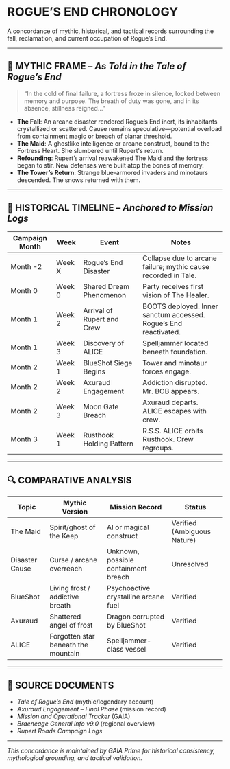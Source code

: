 # ROGUE’S END CHRONOLOGY

A concordance of mythic, historical, and tactical records surrounding the fall, reclamation, and current occupation of Rogue’s End.

---

## 📜 MYTHIC FRAME – *As Told in the Tale of Rogue’s End*

> “In the cold of final failure, a fortress froze in silence, locked between memory and purpose. The breath of duty was gone, and in its absence, stillness reigned…”

* **The Fall**: An arcane disaster rendered Rogue’s End inert, its inhabitants crystallized or scattered. Cause remains speculative—potential overload from containment magic or breach of planar threshold.
* **The Maid**: A ghostlike intelligence or arcane construct, bound to the Fortress Heart. She slumbered until Rupert's return.
* **Refounding**: Rupert’s arrival reawakened The Maid and the fortress began to stir. New defenses were built atop the bones of memory.
* **The Tower’s Return**: Strange blue-armored invaders and minotaurs descended. The snows returned with them.

---

## 📅 HISTORICAL TIMELINE – *Anchored to Mission Logs*

| Campaign Month | Week   | Event                      | Notes                                                            |
| -------------- | ------ | -------------------------- | ---------------------------------------------------------------- |
| Month -2       | Week X | Rogue’s End Disaster       | Collapse due to arcane failure; mythic cause recorded in Tale.   |
| Month 0        | Week 0 | Shared Dream Phenomenon    | Party receives first vision of The Healer.                       |
| Month 1        | Week 2 | Arrival of Rupert and Crew | BOOTS deployed. Inner sanctum accessed. Rogue’s End reactivated. |
| Month 1        | Week 3 | Discovery of ALICE         | Spelljammer located beneath foundation.                          |
| Month 2        | Week 1 | BlueShot Siege Begins      | Tower and minotaur forces engage.                                |
| Month 2        | Week 2 | Axuraud Engagement         | Addiction disrupted. Mr. BOB appears.                            |
| Month 2        | Week 3 | Moon Gate Breach           | Axuraud departs. ALICE escapes with crew.                        |
| Month 3        | Week 1 | Rusthook Holding Pattern   | R.S.S. ALICE orbits Rusthook. Crew regroups.                     |

---

## 🔍 COMPARATIVE ANALYSIS

| Topic          | Mythic Version                      | Mission Record                       | Status                      |
| -------------- | ----------------------------------- | ------------------------------------ | --------------------------- |
| The Maid       | Spirit/ghost of the Keep            | AI or magical construct              | Verified (Ambiguous Nature) |
| Disaster Cause | Curse / arcane overreach            | Unknown, possible containment breach | Unresolved                  |
| BlueShot       | Living frost / addictive breath     | Psychoactive crystalline arcane fuel | Verified                    |
| Axuraud        | Shattered angel of frost            | Dragon corrupted by BlueShot         | Verified                    |
| ALICE          | Forgotten star beneath the mountain | Spelljammer-class vessel             | Verified                    |

---

## 🔗 SOURCE DOCUMENTS

* *Tale of Rogue’s End* (mythic/legendary account)
* *Axuraud Engagement – Final Phase* (mission record)
* *Mission and Operational Tracker* (GAIA)
* *Braeneage General Info v9.0* (regional overview)
* *Rupert Roads Campaign Logs*

---

*This concordance is maintained by GAIA Prime for historical consistency, mythological grounding, and tactical validation.*
